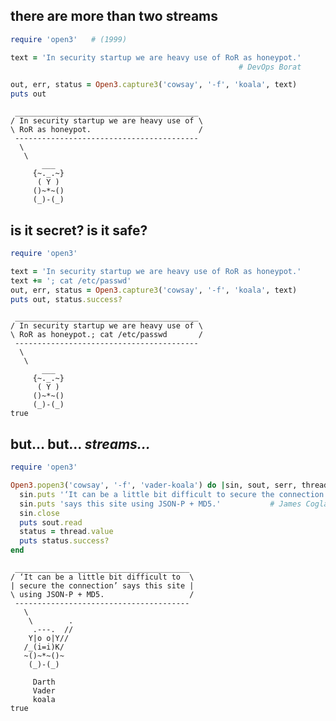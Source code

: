 ## there are more than two streams

```ruby
require 'open3'   # (1999)

text = 'In security startup we are heavy use of RoR as honeypot.'
                                                   # DevOps Borat

out, err, status = Open3.capture3('cowsay', '-f', 'koala', text)
puts out
```
<!-- .element: class="fragment" -->

```no-highlight
 _________________________________________
/ In security startup we are heavy use of \
\ RoR as honeypot.                        /
 -----------------------------------------
  \
   \
       ___  
     {~._.~}
      ( Y )
     ()~*~()   
     (_)-(_)   
```
<!-- .element: class="fragment" -->


## is it secret? is it safe?

```ruby
require 'open3'

text = 'In security startup we are heavy use of RoR as honeypot.'
text += '; cat /etc/passwd'
out, err, status = Open3.capture3('cowsay', '-f', 'koala', text)
puts out, status.success?
```
<!-- .element: class="fragment" -->

```no-highlight
 _________________________________________
/ In security startup we are heavy use of \
\ RoR as honeypot.; cat /etc/passwd       /
 -----------------------------------------
  \
   \
       ___  
     {~._.~}
      ( Y )
     ()~*~()   
     (_)-(_)   
true
```
<!-- .element: class="fragment" -->


## but… but… _streams…_

```ruby
require 'open3'

Open3.popen3('cowsay', '-f', 'vader-koala') do |sin, sout, serr, thread|
  sin.puts '‘It can be a little bit difficult to secure the connection’'
  sin.puts 'says this site using JSON-P + MD5.'           # James Coglan
  sin.close
  puts sout.read
  status = thread.value
  puts status.success?
end
```
<!-- .element: class="fragment" -->

```no-highlight
 _______________________________________
/ ‘It can be a little bit difficult to  \
| secure the connection’ says this site |
\ using JSON-P + MD5.                   /
 ---------------------------------------
   \
    \        .
     .---.  //
    Y|o o|Y// 
   /_(i=i)K/ 
   ~()~*~()~  
    (_)-(_)   

     Darth 
     Vader    
     koala        
true
```
<!-- .element: class="fragment" -->
